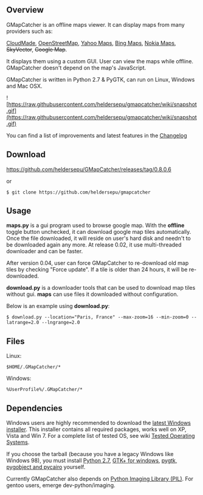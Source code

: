 ## Overview ##

GMapCatcher is an offline maps viewer. It can display maps from many providers such as:

[CloudMade](http://maps.cloudmade.com/), [OpenStreetMap](http://www.openstreetmap.org/), [Yahoo Maps](http://maps.yahoo.com/), [Bing Maps](http://www.bing.com/maps/), [Nokia Maps](http://maps.nokia.com), ~~SkyVector~~, ~~Google Map~~.

It displays them using a custom GUI. User can view the maps while offline. GMapCatcher doesn't depend on the map's JavaScript.

GMapCatcher is written in Python 2.7 & PyGTK, can run on Linux, Windows and Mac OSX.

![https://raw.githubusercontent.com/heldersepu/gmapcatcher/wiki/snapshot.gif](https://raw.githubusercontent.com/heldersepu/gmapcatcher/wiki/snapshot.gif)

You can find a list of improvements and latest features in the [Changelog](http://code.google.com/p/gmapcatcher/source/browse/trunk/changelog)

## Download ##

https://github.com/heldersepu/GMapCatcher/releases/tag/0.8.0.6

or

```
$ git clone https://github.com/heldersepu/gmapcatcher
```


## Usage ##

**maps.py** is a gui program used to browse google map. With the **offline** toggle button unchecked,  it can download google map tiles automatically. Once the file downloaded, it will reside on user's hard disk and needn't to be downloaded again any more. At release 0.02, it use multi-threaded downloader and can be faster.

After version 0.04, user can force GMapCatcher to re-download old map tiles by checking "Force update". If a tile is older than 24 hours, it will be re-downloaded.

**download.py** is a downloader tools that can be used to download map tiles without gui. **maps** can use files it downloaded without configuration.

Below is an example using **download.py**:
```
$ download.py --location="Paris, France" --max-zoom=16 --min-zoom=0 --latrange=2.0 --lngrange=2.0
```

## Files ##
Linux:
```
$HOME/.GMapCatcher/*
```

Windows:
```
%UserProfile%/.GMapCatcher/*
```

## Dependencies ##

Windows users are highly recommended to download the [latest Windows installer](https://github.com/heldersepu/GMapCatcher/releases).
This installer contains all required packages, works well on XP, Vista and Win 7.
For a complete list of tested OS, see wiki [Tested Operating Systems](https://github.com/heldersepu/GMapCatcher/blob/wiki/TestedOperatingSystems.md).


If you choose the tarball (because you have a legacy Windows like Windows 98), you must install [Python 2.7](http://www.python.org/download/), [GTK+ for windows](http://www.gtk.org/download.html), [pygtk, pygobject and pycairo](http://www.pygtk.org/downloads.html) yourself.

Currently GMapCatcher also depends on [Python Imaging Library (PIL)](http://www.pythonware.com/products/pil/). For gentoo users, emerge dev-python/imaging.
